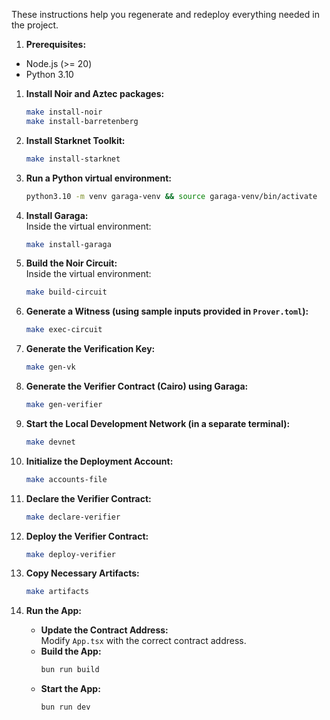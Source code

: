 These instructions help you regenerate and redeploy everything needed in the project.

1. **Prerequisites:**
- Node.js (>= 20)
- Python 3.10

1. **Install Noir and Aztec packages:**  
    ```sh
    make install-noir
    make install-barretenberg
    ```

1. **Install Starknet Toolkit:**  
    ```sh
    make install-starknet
    ```

1. **Run a Python virtual environment:**  
    ```sh
    python3.10 -m venv garaga-venv && source garaga-venv/bin/activate
    ```

1. **Install Garaga:**  
    Inside the virtual environment:
    ```sh
    make install-garaga
    ```

1. **Build the Noir Circuit:**  
    Inside the virtual environment:
    ```sh
    make build-circuit
    ```

1. **Generate a Witness (using sample inputs provided in `Prover.toml`):**  
    ```sh
    make exec-circuit
    ```

1. **Generate the Verification Key:**  
   ```sh
   make gen-vk
   ```

1. **Generate the Verifier Contract (Cairo) using Garaga:**  
   ```sh
   make gen-verifier
   ```

1. **Start the Local Development Network (in a separate terminal):**  
   ```sh
   make devnet
   ```

1. **Initialize the Deployment Account:**  
   ```sh
   make accounts-file
   ```

7. **Declare the Verifier Contract:**  
   ```sh
   make declare-verifier
   ```

8. **Deploy the Verifier Contract:**  
   ```sh
   make deploy-verifier
   ```

9. **Copy Necessary Artifacts:**  
   ```sh
   make artifacts
   ```

10. **Run the App:**
    - **Update the Contract Address:**  
      Modify `App.tsx` with the correct contract address.
    - **Build the App:**  
      ```sh
      bun run build
      ```
    - **Start the App:**  
      ```sh
      bun run dev
      ```